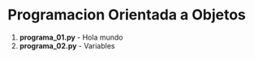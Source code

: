 # Programacion Orientada a Objetos

1. **programa_01.py** - Hola mundo
1. **programa_02.py** - Variables
